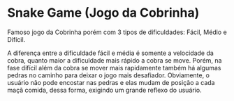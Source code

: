 # Snake Game (Jogo da Cobrinha)

Famoso jogo da Cobrinha porém com 3 tipos de dificuldades: Fácil, Médio e Difícil.

A diferença entre a dificuldade fácil e média é somente a velocidade da cobra, quanto maior a dificuldade mais rápido a cobra se move. 
Porém, na fase difícil além da cobra se mover mais rapidamente também há algumas pedras no caminho para deixar o jogo mais desafiador. 
Obviamente, o usuário não pode encostar nas pedras e elas mudam de posição a cada maçã comida, dessa forma, exigindo um grande reflexo do usuário.
